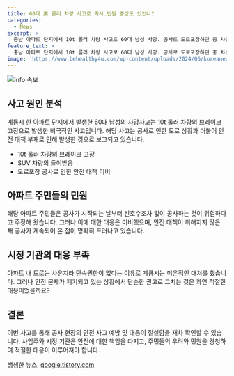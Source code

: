 ```yaml
---
title: 60대 男 롤러 차량 사고로 즉사…민원 증상도 있었나?
categories:
  - News
excerpt: >
  충남 아파트 단지에서 10t 롤러 차량 사고로 60대 남성 사망. 공사로 도로포장하던 중 차량이 브레이크 고장으로 주차중인 차량을 들이받고 피해자를 또 밟고 지나감. 주민들은 공사 도중에도 신호수가 없어 위험하다며 민원 제기했으나 시는 미온적 대처로 사고 발생하게 됨.
feature_text: >
  충남 아파트 단지에서 10t 롤러 차량 사고로 60대 남성 사망. 공사로 도로포장하던 중 차량이 브레이크 고장으로 주차중인 차량을 들이받고 피해자를 또 밟고 지나감. 주민들은 공사 도중에도 신호수가 없어 위험하다며 민원 제기했으나 시는 미온적 대처로 사고 발생하게 됨.
image: 'https://www.behealthy4u.com/wp-content/uploads/2024/06/koreanews.jpg'
---
```


<p><img src="https://www.behealthy4u.com/wp-content/uploads/2024/06/koreanews.jpg" alt="info 속보" /></p>

<h2 data-ke-size="size26">사고 원인 분석</h2>

<p data-ke-size="size16">계룡시 한 아파트 단지에서 발생한 60대 남성의 사망사고는 10t 롤러 차량의 브레이크 고장으로 발생한 비극적인 사고입니다. 해당 사고는 공사로 인한 도로 상황과 더불어 안전 대책 부재로 인해 발생한 것으로 보고되고 있습니다.</p>

<ul>
  <li>10t 롤러 차량의 브레이크 고장</li>
  <li>SUV 차량의 들이받음</li>
  <li>도로포장 공사로 인한 안전 대책 미비</li>
</ul>

<h2 data-ke-size="size26">아파트 주민들의 민원</h2>

<p data-ke-size="size16">해당 아파트 주민들은 공사가 시작되는 날부터 신호수조차 없이 공사하는 것이 위험하다고 주장해 왔습니다. 그러나 이에 대한 대응은 미비했으며, 안전 대책이 취해지지 않은 채 공사가 계속되어 온 점이 명확히 드러나고 있습니다.</p>

<h2 data-ke-size="size26">시정 기관의 대응 부족</h2>

<p data-ke-size="size16">아파트 내 도로는 사유지라 단속권한이 없다는 이유로 계룡시는 미온적인 대처를 했습니다. 그러나 안전 문제가 제기되고 있는 상황에서 단순한 권고로 그치는 것은 과연 적절한 대응이었을까요?</p>

<h2 data-ke-size="size26">결론</h2>

<p data-ke-size="size16">이번 사고를 통해 공사 현장의 안전 사고 예방 및 대응이 절실함을 재차 확인할 수 있습니다. 사업주와 시정 기관은 안전에 대한 책임을 다지고, 주민들의 우려와 민원을 경청하여 적절한 대응이 이루어져야 합니다.</p>
생생한 뉴스, <a href="https://qoogle.tistory.com" rel="dofollow">qoogle.tistory.com</a>


